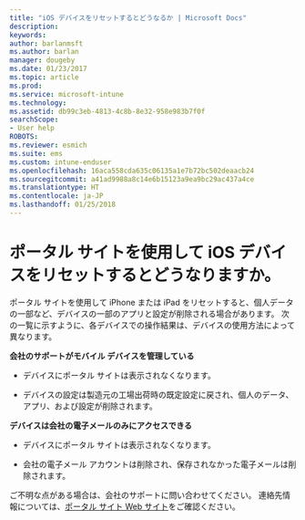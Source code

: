 ```yaml
---
title: "iOS デバイスをリセットするとどうなるか | Microsoft Docs"
description: 
keywords: 
author: barlanmsft
ms.author: barlan
manager: dougeby
ms.date: 01/23/2017
ms.topic: article
ms.prod: 
ms.service: microsoft-intune
ms.technology: 
ms.assetid: db99c3eb-4813-4c8b-8e32-958e983b7f0f
searchScope:
- User help
ROBOTS: 
ms.reviewer: esmich
ms.suite: ems
ms.custom: intune-enduser
ms.openlocfilehash: 16aca558cda635c06135a1e7b72bc502deaacb24
ms.sourcegitcommit: a41ad9988a8c14e6b15123a9ea9bc29ac437a4ce
ms.translationtype: HT
ms.contentlocale: ja-JP
ms.lasthandoff: 01/25/2018
---
```

# <a name="what-happens-if-you-reset-your-ios-device-using-the-company-portal"></a>ポータル サイトを使用して iOS デバイスをリセットするとどうなりますか。

ポータル サイトを使用して iPhone または iPad をリセットすると、個人データの一部など、デバイスの一部のアプリと設定が削除される場合があります。 次の一覧に示すように、各デバイスでの操作結果は、デバイスの使用方法によって異なります。

**会社のサポートがモバイル デバイスを管理している**

-   デバイスにポータル サイトは表示されなくなります。

-   デバイスの設定は製造元の工場出荷時の既定設定に戻され、個人のデータ、アプリ、および設定が削除されます。

**デバイスは会社の電子メールのみにアクセスできる**

-   デバイスにポータル サイトは表示されなくなります。

-   会社の電子メール アカウントは削除され、保存されなかった電子メールは削除されます。

ご不明な点がある場合は、会社のサポートに問い合わせてください。 連絡先情報については、[ポータル サイト Web サイト](https://portal.manage.microsoft.com#HelpDeskDialog)をご確認ください。
